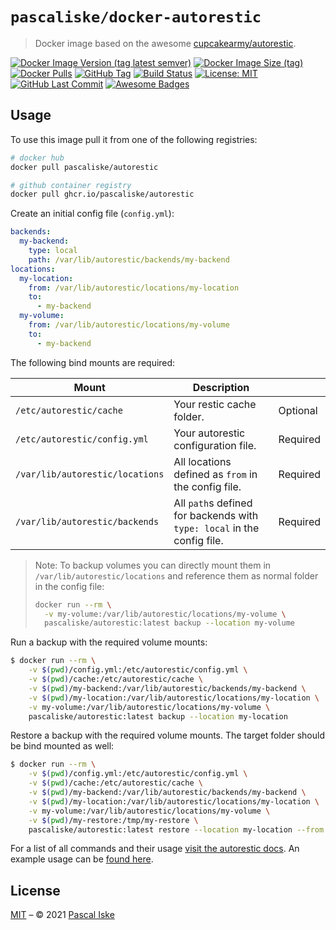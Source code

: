 # `pascaliske/docker-autorestic`

> Docker image based on the awesome [cupcakearmy/autorestic](https://github.com/cupcakearmy/autorestic).

[![Docker Image Version (tag latest semver)](https://img.shields.io/docker/v/pascaliske/autorestic/latest?style=flat-square)](https://hub.docker.com/r/pascaliske/autorestic) [![Docker Image Size (tag)](https://img.shields.io/docker/image-size/pascaliske/autorestic/latest?style=flat-square)](https://hub.docker.com/r/pascaliske/autorestic) [![Docker Pulls](https://img.shields.io/docker/pulls/pascaliske/autorestic?style=flat-square)](https://hub.docker.com/r/pascaliske/autorestic) [![GitHub Tag](https://img.shields.io/github/v/tag/pascaliske/docker-autorestic?style=flat-square)](https://github.com/pascaliske/docker-autorestic) [![Build Status](https://img.shields.io/github/workflow/status/pascaliske/docker-autorestic/Image/master?label=build&style=flat-square)](https://github.com/pascaliske/docker-autorestic/actions) [![License: MIT](https://img.shields.io/badge/License-MIT-blue.svg?style=flat-square)](https://opensource.org/licenses/MIT) [![GitHub Last Commit](https://img.shields.io/github/last-commit/pascaliske/docker-autorestic?style=flat-square)](https://github.com/pascaliske/docker-autorestic) [![Awesome Badges](https://img.shields.io/badge/badges-awesome-green.svg?style=flat-square)](https://github.com/Naereen/badges)

## Usage

To use this image pull it from one of the following registries:

```bash
# docker hub
docker pull pascaliske/autorestic

# github container registry
docker pull ghcr.io/pascaliske/autorestic
```

Create an initial config file (`config.yml`):

<!-- prettier-ignore -->
```yml
backends:
  my-backend:
    type: local
    path: /var/lib/autorestic/backends/my-backend
locations:
  my-location:
    from: /var/lib/autorestic/locations/my-location
    to:
      - my-backend
  my-volume:
    from: /var/lib/autorestic/locations/my-volume
    to:
      - my-backend
```

The following bind mounts are required:

| Mount                           | Description                                                             |          |
| ------------------------------- | ----------------------------------------------------------------------- | -------- |
| `/etc/autorestic/cache`         | Your restic cache folder.                                               | Optional |
| `/etc/autorestic/config.yml`    | Your autorestic configuration file.                                     | Required |
| `/var/lib/autorestic/locations` | All locations defined as `from` in the config file.                     | Required |
| `/var/lib/autorestic/backends`  | All `path`s defined for backends with `type: local` in the config file. | Required |

> Note: To backup volumes you can directly mount them in `/var/lib/autorestic/locations` and reference them as normal folder in the config file:
>
> ```bash
> docker run --rm \
>   -v my-volume:/var/lib/autorestic/locations/my-volume \
>   pascaliske/autorestic:latest backup --location my-volume
> ```

Run a backup with the required volume mounts:

```bash
$ docker run --rm \
    -v $(pwd)/config.yml:/etc/autorestic/config.yml \
    -v $(pwd)/cache:/etc/autorestic/cache \
    -v $(pwd)/my-backend:/var/lib/autorestic/backends/my-backend \
    -v $(pwd)/my-location:/var/lib/autorestic/locations/my-location \
    -v my-volume:/var/lib/autorestic/locations/my-volume \
    pascaliske/autorestic:latest backup --location my-location
```

Restore a backup with the required volume mounts. The target folder should be bind mounted as well:

```bash
$ docker run --rm \
    -v $(pwd)/config.yml:/etc/autorestic/config.yml \
    -v $(pwd)/cache:/etc/autorestic/cache \
    -v $(pwd)/my-backend:/var/lib/autorestic/backends/my-backend \
    -v $(pwd)/my-location:/var/lib/autorestic/locations/my-location \
    -v my-volume:/var/lib/autorestic/locations/my-volume \
    -v $(pwd)/my-restore:/tmp/my-restore \
    pascaliske/autorestic:latest restore --location my-location --from my-backend --to /tmp/my-restore
```

For a list of all commands and their usage [visit the autorestic docs](https://autorestic.vercel.app/). An example usage can be [found here](./example/).

## License

[MIT](LICENSE.md) – © 2021 [Pascal Iske](https://pascaliske.dev)
